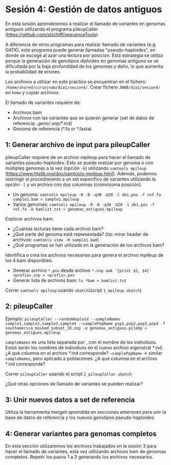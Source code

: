 # Sesión 4: Gestión de datos antiguos

En esta sesión aprenderemos a realizar el llamado de variantes en genomas antiguos utilizando el programa pileupCaller (https://github.com/stschiff/sequenceTools).

A diferencia de otros programas para realizar llamado de variantes (e.g. GATK), este programa puede generar llamadas "pseudo-haploides", en donde se escoge al azar una lectura por posición. Esta estrategia se utiliza porque la generación de genotipos diploides en genomas antiguos se ve dificultada por la baja profundidad de los genomas y daño, lo que aumenta la probabilidad de errores.

Los archivos a utilizar en este práctico se encuentran en el fichero:
`/home/shared/cursojnab/dia1/sesion4/`. Crear fichero `JNAB/dia1/sesion4/` en `home` y copiar archivos.  

El llamado de variantes requiere de:
- Archivos bam
- Archivos con las variantes que se quieren generar (set de datos de referencia: *.geno/*.snp/*.ind)
- Genoma de referencia (*.fa or *.fasta)

## 1: Generar archivo de input para pileupCaller

pileupCaller requiere de un archivo mpileup para hacer el llamado de variantes pseudo-haploides. Esto se puede realizar por genoma o con múltiples genomas a la vez (opción `-b`) utilizando `samtools mpileup` (https://www.htslib.org/doc/samtools-mpileup.html). Además, podemos restringir el procedimiento a un set específico de variantes utilizando la opción `-l` y un archivo con dos columnas (cromosoma posición).

- Un genoma:
  `samtools mpileup -R -B -q30 -Q20 -l db1.pos -f ref.fa sample1.bam > sample1.mpileup`
- Varios genomas:
  `samtools mpileup -R -B -q30 -Q20 -l db1.pos -f ref.fa -b bamlist.txt > genomas_antiguos.mpileup`

Explorar archivos bam:
- ¿Cuántas lecturas tiene cada archivo bam?
- ¿Qué parte del genoma está representada? (tip: mirar header de archivos: `samtools view -H sample1.bam`)
- ¿Qué programas se han utilizado en la generación de los archivos bam?

Identifica o crea los archivos necesarios para genera el archivo mpileup de los 4 bam disponibles.
- Generar archivo `*.pos` desde archivo `*.snp`:
  `awk '{print $2, $4}' <prefix>.snp > <prefix>.pos`
- Generar lista de archivos bam:
  `ls *bam > bamlist.txt`

Correr `samtools mpileup` usando `sbatch`(script `1_mpileup.sbatch`)

## 2: pileupCaller

Ejemplo:
`pileupCaller --randomHaploid --sampleNames sample1,sample2,sample3,sample4 -–samplePopName pop1,pop2,pop3,pop4 -f southamerica_masked_subset_ID.snp -e genomas_antiguos.pileUp < genomas_antiguos.mpileup`

`sampleNames` es una lista separada por , con el nombre de los individuos. Estos serán los nombres de individuos en el nuevo archivo eigenstrat *.ind. ¿A qué columna en el archivo *.ind corresponde?
`–samplePopName` -> similar  `sampleNames`, pero aplicado a poblaciones. ¿A qué columna en el archivo *.ind corresponde?

Correr `pileupCaller` usando el script `2_pileupCaller.sbatch`

¿Qué otras opciones de llamado de variantes se pueden realizar?

## 3: Unir nuevos datos a set de referencia

Utiliza la herramienta mergeit aprendida en secciones anteriores para unir la base de datos de referencia y los nuevos genotipos pseudo-haploides.

## 4: Generar variantes para genomas completos
En esta sección utilizaremos los archivos trabajados en la sesión 3 para hacer el llamado de variantes, esta vez utilizando archivos bam de genomas completos. Repetir los pasos 1 a 3 generando los archivos necesarios.
